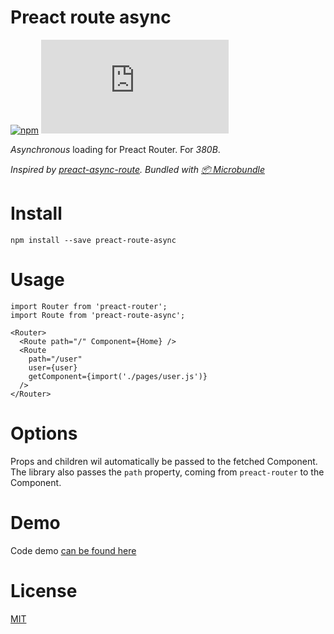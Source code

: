 # Preact route async

[![npm](https://img.shields.io/npm/v/preact-route-async.svg)](http://npm.im/preact-route-async)
[![gzip size](http://img.badgesize.io/https://unpkg.com/preact-route-async/dist/preact-route-async.js?compression=gzip)](https://unpkg.com/preact-route-async/dist/preact-route-async.js)

_Asynchronous_ loading for Preact Router. For _380B_.

_Inspired by [preact-async-route](https://github.com/prateekbh/preact-async-route). Bundled with [📦 Microbundle](https://github.com/developit/microbundle)_

# Install

```
npm install --save preact-route-async
```

# Usage

```
import Router from 'preact-router';
import Route from 'preact-route-async';

<Router>
  <Route path="/" Component={Home} />
  <Route
    path="/user"
    user={user}
    getComponent={import('./pages/user.js')}
  />
</Router>
```

# Options

Props and children wil automatically be passed to the fetched Component.
The library also passes the `path` property, coming from `preact-router` to the Component.

# Demo

Code demo [can be found here](https://codesandbox.io/s/k20z33l3w7)

# License

[MIT](https://oss.ninja/mit/mjanssen/)
